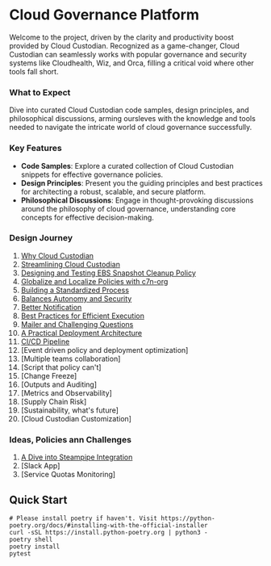 # Cloud Governance Platform

Welcome to the project, driven by the clarity and productivity boost provided by Cloud Custodian. Recognized as a game-changer, Cloud Custodian can seamlessly works with popular governance and security systems like Cloudhealth, Wiz, and Orca, filling a critical void where other tools fall short.

### What to Expect

Dive into curated Cloud Custodian code samples, design principles, and philosophical discussions, arming oursleves with the knowledge and tools needed to navigate the intricate world of cloud governance successfully.

### Key Features

- **Code Samples**: Explore a curated collection of Cloud Custodian snippets for effective governance policies.
- **Design Principles**: Present you the guiding principles and best practices for architecting a robust, scalable, and secure platform.
- **Philosophical Discussions**: Engage in thought-provoking discussions around the philosophy of cloud governance, understanding core concepts for effective decision-making.

### Design Journey

1. [Why Cloud Custodian](docs/journey/01-why-cloud-custodian.md)
1. [Streamlining Cloud Custodian](docs/journey/02-streamlining-cloud-custodian.md)
1. [Designing and Testing EBS Snapshot Cleanup Policy](docs/journey/03-designing-and-testing-ebs-snapshot-cleanup-policy.md)
1. [Globalize and Localize Policies with c7n-org](docs/journey/04-globalize-and-localize-policies.md)
1. [Building a Standardized Process](docs/journey/05-building-a-standardized-process.md)
1. [Balances Autonomy and Security](docs/journey/06-balances-autonomy-and-security.md)
1. [Better Notification](docs/journey/07-better-notification.md)
1. [Best Practices for Efficient Execution](docs/journey/08-best-practices-for-efficient-execution.md)
1. [Mailer and Challenging Questions](docs/journey/09-mailer-and-challenging-questions.md)
1. [A Practical Deployment Architecture](docs/journey/10-a-practical-deployment-architecture.md)
1. [CI/CD Pipeline](docs/journey/11-cicd-pipeline.md)
1. [Event driven policy and deployment optimization]
1. [Multiple teams collaboration]
1. [Script that policy can't]
1. [Change Freeze]
1. [Outputs and Auditing]
1. [Metrics and Observability]
1. [Supply Chain Risk]
1. [Sustainability, what's future]
1. [Cloud Custodian Customization]

### Ideas, Policies ann Challenges

1. [A Dive into Steampipe Integration](docs/ideas/steampipe-integration.md)
1. [Slack App]
1. [Service Quotas Monitoring]

## Quick Start

```shell
# Please install poetry if haven't. Visit https://python-poetry.org/docs/#installing-with-the-official-installer
curl -sSL https://install.python-poetry.org | python3 -
poetry shell
poetry install
pytest
```
